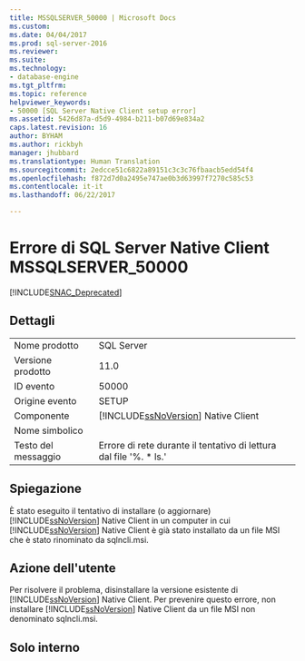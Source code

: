 ```yaml
---
title: MSSQLSERVER_50000 | Microsoft Docs
ms.custom: 
ms.date: 04/04/2017
ms.prod: sql-server-2016
ms.reviewer: 
ms.suite: 
ms.technology:
- database-engine
ms.tgt_pltfrm: 
ms.topic: reference
helpviewer_keywords:
- 50000 [SQL Server Native Client setup error]
ms.assetid: 5426d87a-d5d9-4984-b211-b07d69e834a2
caps.latest.revision: 16
author: BYHAM
ms.author: rickbyh
manager: jhubbard
ms.translationtype: Human Translation
ms.sourcegitcommit: 2edcce51c6822a89151c3c3c76fbaacb5edd54f4
ms.openlocfilehash: f872d7d0a2495e747ae0b3d63997f7270c585c53
ms.contentlocale: it-it
ms.lasthandoff: 06/22/2017

---
```

# <a name="sql-server-native-client-error-mssqlserver50000"></a>Errore di SQL Server Native Client MSSQLSERVER_50000
[!INCLUDE[SNAC_Deprecated](../../includes/snac-deprecated.md)]

    
## <a name="details"></a>Dettagli  
  
|||  
|-|-|  
|Nome prodotto|SQL Server|  
|Versione prodotto|11.0|  
|ID evento|50000|  
|Origine evento|SETUP|  
|Componente|[!INCLUDE[ssNoVersion](../../includes/ssnoversion-md.md)] Native Client|  
|Nome simbolico||  
|Testo del messaggio|Errore di rete durante il tentativo di lettura dal file '%. * ls.'|  
  
## <a name="explanation"></a>Spiegazione  
 È stato eseguito il tentativo di installare (o aggiornare) [!INCLUDE[ssNoVersion](../../includes/ssnoversion-md.md)] Native Client in un computer in cui [!INCLUDE[ssNoVersion](../../includes/ssnoversion-md.md)] Native Client è già stato installato da un file MSI che è stato rinominato da sqlncli.msi.  
  
## <a name="user-action"></a>Azione dell'utente  
 Per risolvere il problema, disinstallare la versione esistente di [!INCLUDE[ssNoVersion](../../includes/ssnoversion-md.md)] Native Client. Per prevenire questo errore, non installare [!INCLUDE[ssNoVersion](../../includes/ssnoversion-md.md)] Native Client da un file MSI non denominato sqlncli.msi.  
  
## <a name="internal-only"></a>Solo interno  
  
